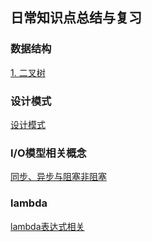 ## 日常知识点总结与复习

### 数据结构
<a href="./binary-tree/README.md">1. 二叉树</a>

### 设计模式
<a href="./design-mode/README.md">设计模式</a>

### I/O模型相关概念
<a href="./articles/sync.md">同步、异步与阻塞非阻塞</a>

### lambda
<a href="./articles/lambda.md">lambda表达式相关</a>
